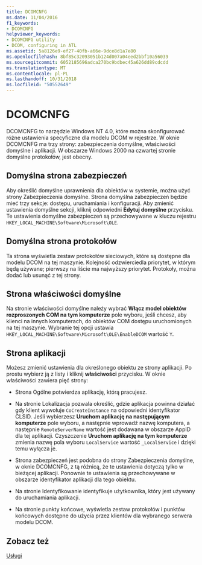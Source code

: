 ```yaml
---
title: DCOMCNFG
ms.date: 11/04/2016
f1_keywords:
- DCOMCNFG
helpviewer_keywords:
- DCOMCNFG utility
- DCOM, configuring in ATL
ms.assetid: 5a8126e9-ef27-40fb-a66e-9dce8d1a7e80
ms.openlocfilehash: 8bf85c32093051b124d007a04eed2bbf10a56039
ms.sourcegitcommit: 6052185696adca270bc9bdbec45a626dd89cdcdd
ms.translationtype: MT
ms.contentlocale: pl-PL
ms.lasthandoff: 10/31/2018
ms.locfileid: "50552649"
---
```

# <a name="dcomcnfg"></a>DCOMCNFG

DCOMCNFG to narzędzie Windows NT 4.0, które można skonfigurować różne ustawienia specyficzne dla modelu DCOM w rejestrze. W oknie DCOMCNFG ma trzy strony: zabezpieczenia domyślne, właściwości domyślne i aplikacji. W obszarze Windows 2000 na czwartej stronie domyślne protokołów, jest obecny.

## <a name="default-security-page"></a>Domyślna strona zabezpieczeń

Aby określić domyślne uprawnienia dla obiektów w systemie, można użyć strony Zabezpieczenia domyślne. Strona domyślna zabezpieczeń będzie mieć trzy sekcje: dostępu, uruchamiania i konfiguracji. Aby zmienić ustawienia domyślne sekcji, kliknij odpowiedni **Edytuj domyślne** przycisku. Te ustawienia domyślne zabezpieczeń są przechowywane w kluczu rejestru `HKEY_LOCAL_MACHINE\Software\Microsoft\OLE`.

## <a name="default-protocols-page"></a>Domyślna strona protokołów

Ta strona wyświetla zestaw protokołów sieciowych, które są dostępne dla modelu DCOM na tej maszynie. Kolejność odzwierciedla priorytet, w którym będą używane; pierwszy na liście ma najwyższy priorytet. Protokoły, można dodać lub usunąć z tej strony.

## <a name="default-properties-page"></a>Strona właściwości domyślne

Na stronie właściwości domyślne należy wybrać **Włącz model obiektów rozproszonych COM na tym komputerze** pole wyboru, jeśli chcesz, aby klienci na innych komputerach, do obiektów COM dostępu uruchomionych na tej maszynie. Wybranie tej opcji ustawia `HKEY_LOCAL_MACHINE\Software\Microsoft\OLE\EnableDCOM` wartość `Y`.

## <a name="applications-page"></a>Strona aplikacji

Możesz zmienić ustawienia dla określonego obiektu ze strony aplikacji. Po prostu wybierz ją z listy i kliknij **właściwości** przycisku. W oknie właściwości zawiera pięć strony:

- Strona Ogólne potwierdza aplikację, którą pracujesz.

- Na stronie Lokalizacja pozwala określić, gdzie aplikacja powinna działać gdy klient wywołuje `CoCreateInstance` na odpowiedni identyfikator CLSID. Jeśli wybierzesz **Uruchom aplikację na następującym komputerze** pole wyboru, a następnie wprowadź nazwę komputera, a następnie `RemoteServerName` wartość jest dodawana w obszarze AppID dla tej aplikacji. Czyszczenie **Uruchom aplikację na tym komputerze** zmienia nazwę pola wyboru `LocalService` wartość `_LocalService` i dzięki temu wyłącza je.

- Strona zabezpieczeń jest podobna do strony Zabezpieczenia domyślne, w oknie DCOMCNFG, z tą różnicą, że te ustawienia dotyczą tylko w bieżącej aplikacji. Ponownie te ustawienia są przechowywane w obszarze identyfikator aplikacji dla tego obiektu.

- Na stronie Identyfikowanie identyfikuje użytkownika, który jest używany do uruchamiania aplikacji.

- Na stronie punkty końcowe, wyświetla zestaw protokołów i punktów końcowych dostępne do użycia przez klientów dla wybranego serwera modelu DCOM.

## <a name="see-also"></a>Zobacz też

[Usługi](../atl/atl-services.md)

